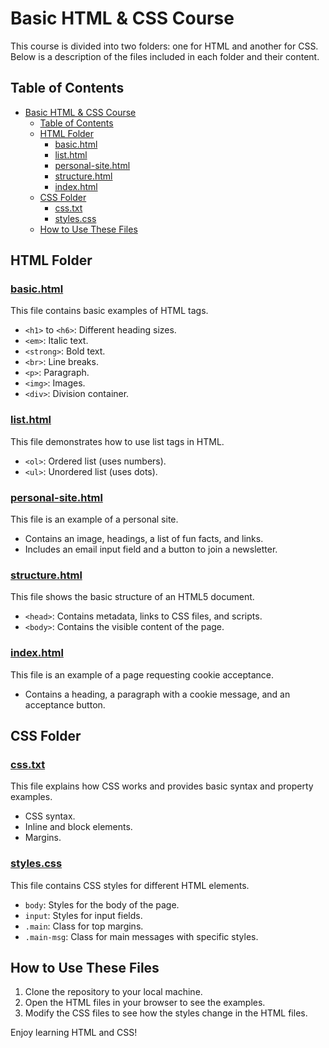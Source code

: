# Basic HTML & CSS Course

This course is divided into two folders: one for HTML and another for CSS. Below is a description of the files included in each folder and their content.

## Table of Contents

- [Basic HTML \& CSS Course](#basic-html--css-course)
  - [Table of Contents](#table-of-contents)
  - [HTML Folder](#html-folder)
    - [basic.html](#basichtml)
    - [list.html](#listhtml)
    - [personal-site.html](#personal-sitehtml)
    - [structure.html](#structurehtml)
    - [index.html](#indexhtml)
  - [CSS Folder](#css-folder)
    - [css.txt](#csstxt)
    - [styles.css](#stylescss)
  - [How to Use These Files](#how-to-use-these-files)

## HTML Folder

### [basic.html](basic.html)

This file contains basic examples of HTML tags.

- `<h1>` to `<h6>`: Different heading sizes.
- `<em>`: Italic text.
- `<strong>`: Bold text.
- `<br>`: Line breaks.
- `<p>`: Paragraph.
- `<img>`: Images.
- `<div>`: Division container.

### [list.html](list.html)

This file demonstrates how to use list tags in HTML.

- `<ol>`: Ordered list (uses numbers).
- `<ul>`: Unordered list (uses dots).

### [personal-site.html](personal-site.html)

This file is an example of a personal site.

- Contains an image, headings, a list of fun facts, and links.
- Includes an email input field and a button to join a newsletter.

### [structure.html](structure.html)

This file shows the basic structure of an HTML5 document.

- `<head>`: Contains metadata, links to CSS files, and scripts.
- `<body>`: Contains the visible content of the page.

### [index.html](index.html)

This file is an example of a page requesting cookie acceptance.

- Contains a heading, a paragraph with a cookie message, and an acceptance button.

## CSS Folder

### [css.txt](css.txt)

This file explains how CSS works and provides basic syntax and property examples.

- CSS syntax.
- Inline and block elements.
- Margins.

### [styles.css](styles.css)

This file contains CSS styles for different HTML elements.

- `body`: Styles for the body of the page.
- `input`: Styles for input fields.
- `.main`: Class for top margins.
- `.main-msg`: Class for main messages with specific styles.

## How to Use These Files

1. Clone the repository to your local machine.
2. Open the HTML files in your browser to see the examples.
3. Modify the CSS files to see how the styles change in the HTML files.

Enjoy learning HTML and CSS!
